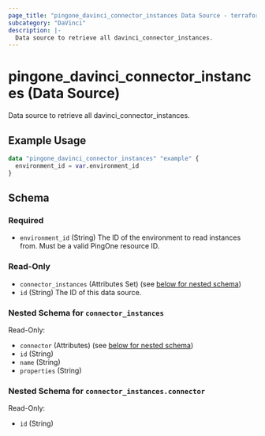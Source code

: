 ```yaml
---
page_title: "pingone_davinci_connector_instances Data Source - terraform-provider-pingone"
subcategory: "DaVinci"
description: |-
  Data source to retrieve all davinci_connector_instances.
---
```


# pingone_davinci_connector_instances (Data Source)

Data source to retrieve all davinci_connector_instances.

## Example Usage

```terraform
data "pingone_davinci_connector_instances" "example" {
  environment_id = var.environment_id
}
```

<!-- schema generated by tfplugindocs -->
## Schema

### Required

- `environment_id` (String) The ID of the environment to read instances from. Must be a valid PingOne resource ID.

### Read-Only

- `connector_instances` (Attributes Set) (see [below for nested schema](#nestedatt--connector_instances))
- `id` (String) The ID of this data source.

<a id="nestedatt--connector_instances"></a>
### Nested Schema for `connector_instances`

Read-Only:

- `connector` (Attributes) (see [below for nested schema](#nestedatt--connector_instances--connector))
- `id` (String)
- `name` (String)
- `properties` (String)

<a id="nestedatt--connector_instances--connector"></a>
### Nested Schema for `connector_instances.connector`

Read-Only:

- `id` (String)
